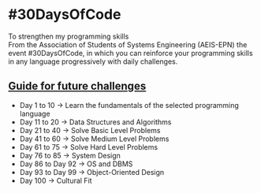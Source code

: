 # #30DaysOfCode

To strengthen my programming skills  
From the Association of Students of Systems Engineering (AEIS-EPN) the event #30DaysOfCode, in which you can reinforce your programming skills in any language progressively with daily challenges.



## [Guide for future challenges](https://www.geeksforgeeks.org/100-days-of-code-a-complete-guide-for-beginners-and-experienced/)
- Day 1 to 10 -> Learn the fundamentals of the selected programming language
- Day 11 to 20 -> Data Structures and Algorithms
- Day 21 to 40 -> Solve Basic Level Problems
- Day 41 to 60 -> Solve Medium Level Problems
- Day 61 to 75 -> Solve Hard Level Problems
- Day 76 to 85 -> System Design
- Day 86 to Day 92 -> OS and DBMS
- Day 93 to Day 99 -> Object-Oriented Design
- Day 100 -> Cultural Fit
